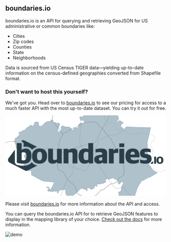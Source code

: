 ## boundaries.io

boundaries.io is an API for querying and retrieving GeoJSON for US administrative or common boundaries like:

* Cities
* Zip codes
* Counties
* State
* Neighborhoods

Data is sourced from US Census TIGER data—yielding up-to-date information on the census-defined geographies converted from Shapefile format.

### Don't want to host this yourself?

We've got you. Head over to [boundaries.io](https://boundaries.io/#pricing) to see our pricing for access to a much faster API with the most up-to-date dataset. You can try it out for free.

<p align="center">
  <a href="https://boundaries.io" title="boundaries.io" /><img alt="Boundaries.io Social Logo" width="650" src="img/social.jpg"></a>
</p>

Please visit [boundaries.io](https://boundaries.io) for more information about the API and access.

You can query the boundaries.io API for to retrieve GeoJSON features to display in the mapping library of your choice. [Check out the docs](https://boundaries.io/docs?utm_source=gh&utm_content=readme) for more information.

![demo](http://i.imgur.com/zNSWIag.gif)
